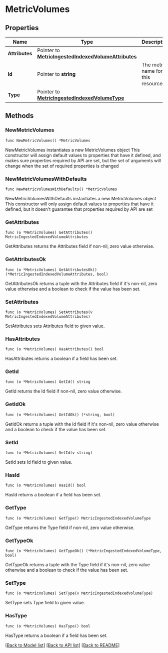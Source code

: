 # MetricVolumes

## Properties

Name | Type | Description | Notes
------------ | ------------- | ------------- | -------------
**Attributes** | Pointer to [**MetricIngestedIndexedVolumeAttributes**](MetricIngestedIndexedVolumeAttributes.md) |  | [optional] 
**Id** | Pointer to **string** | The metric name for this resource. | [optional] 
**Type** | Pointer to [**MetricIngestedIndexedVolumeType**](MetricIngestedIndexedVolumeType.md) |  | [optional] [default to METRICINGESTEDINDEXEDVOLUMETYPE_METRIC_VOLUMES]

## Methods

### NewMetricVolumes

`func NewMetricVolumes() *MetricVolumes`

NewMetricVolumes instantiates a new MetricVolumes object
This constructor will assign default values to properties that have it defined,
and makes sure properties required by API are set, but the set of arguments
will change when the set of required properties is changed

### NewMetricVolumesWithDefaults

`func NewMetricVolumesWithDefaults() *MetricVolumes`

NewMetricVolumesWithDefaults instantiates a new MetricVolumes object
This constructor will only assign default values to properties that have it defined,
but it doesn't guarantee that properties required by API are set

### GetAttributes

`func (o *MetricVolumes) GetAttributes() MetricIngestedIndexedVolumeAttributes`

GetAttributes returns the Attributes field if non-nil, zero value otherwise.

### GetAttributesOk

`func (o *MetricVolumes) GetAttributesOk() (*MetricIngestedIndexedVolumeAttributes, bool)`

GetAttributesOk returns a tuple with the Attributes field if it's non-nil, zero value otherwise
and a boolean to check if the value has been set.

### SetAttributes

`func (o *MetricVolumes) SetAttributes(v MetricIngestedIndexedVolumeAttributes)`

SetAttributes sets Attributes field to given value.

### HasAttributes

`func (o *MetricVolumes) HasAttributes() bool`

HasAttributes returns a boolean if a field has been set.

### GetId

`func (o *MetricVolumes) GetId() string`

GetId returns the Id field if non-nil, zero value otherwise.

### GetIdOk

`func (o *MetricVolumes) GetIdOk() (*string, bool)`

GetIdOk returns a tuple with the Id field if it's non-nil, zero value otherwise
and a boolean to check if the value has been set.

### SetId

`func (o *MetricVolumes) SetId(v string)`

SetId sets Id field to given value.

### HasId

`func (o *MetricVolumes) HasId() bool`

HasId returns a boolean if a field has been set.

### GetType

`func (o *MetricVolumes) GetType() MetricIngestedIndexedVolumeType`

GetType returns the Type field if non-nil, zero value otherwise.

### GetTypeOk

`func (o *MetricVolumes) GetTypeOk() (*MetricIngestedIndexedVolumeType, bool)`

GetTypeOk returns a tuple with the Type field if it's non-nil, zero value otherwise
and a boolean to check if the value has been set.

### SetType

`func (o *MetricVolumes) SetType(v MetricIngestedIndexedVolumeType)`

SetType sets Type field to given value.

### HasType

`func (o *MetricVolumes) HasType() bool`

HasType returns a boolean if a field has been set.


[[Back to Model list]](../README.md#documentation-for-models) [[Back to API list]](../README.md#documentation-for-api-endpoints) [[Back to README]](../README.md)


